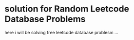 # solution for Random Leetcode Database Problems
here i will be solving free leetcode database problesm ...